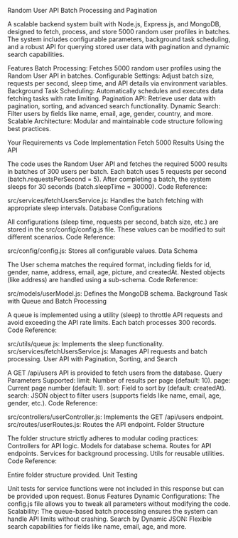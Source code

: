Random User API Batch Processing and Pagination

A scalable backend system built with Node.js, Express.js, and MongoDB, designed to fetch, process, and store 5000 random user profiles in batches. The system includes configurable parameters, background task scheduling, and a robust API for querying stored user data with pagination and dynamic search capabilities.

Features
Batch Processing: Fetches 5000 random user profiles using the Random User API in batches.
Configurable Settings: Adjust batch size, requests per second, sleep time, and API details via environment variables.
Background Task Scheduling: Automatically schedules and executes data fetching tasks with rate limiting.
Pagination API: Retrieve user data with pagination, sorting, and advanced search functionality.
Dynamic Search: Filter users by fields like name, email, age, gender, country, and more.
Scalable Architecture: Modular and maintainable code structure following best practices.

Your Requirements vs Code Implementation
Fetch 5000 Results Using the API

The code uses the Random User API and fetches the required 5000 results in batches of 300 users per batch.
Each batch uses 5 requests per second (batch.requestsPerSecond = 5).
After completing a batch, the system sleeps for 30 seconds (batch.sleepTime = 30000).
Code Reference:

src/services/fetchUsersService.js: Handles the batch fetching with appropriate sleep intervals.
Database Configurations

All configurations (sleep time, requests per second, batch size, etc.) are stored in the src/config/config.js file.
These values can be modified to suit different scenarios.
Code Reference:

src/config/config.js: Stores all configurable values.
Data Schema

The User schema matches the required format, including fields for id, gender, name, address, email, age, picture, and createdAt.
Nested objects (like address) are handled using a sub-schema.
Code Reference:

src/models/userModel.js: Defines the MongoDB schema.
Background Task with Queue and Batch Processing

A queue is implemented using a utility (sleep) to throttle API requests and avoid exceeding the API rate limits.
Each batch processes 300 records.
Code Reference:

src/utils/queue.js: Implements the sleep functionality.
src/services/fetchUsersService.js: Manages API requests and batch processing.
User API with Pagination, Sorting, and Search

A GET /api/users API is provided to fetch users from the database.
Query Parameters Supported:
limit: Number of results per page (default: 10).
page: Current page number (default: 1).
sort: Field to sort by (default: createdAt).
search: JSON object to filter users (supports fields like name, email, age, gender, etc.).
Code Reference:

src/controllers/userController.js: Implements the GET /api/users endpoint.
src/routes/userRoutes.js: Routes the API endpoint.
Folder Structure

The folder structure strictly adheres to modular coding practices:
Controllers for API logic.
Models for database schema.
Routes for API endpoints.
Services for background processing.
Utils for reusable utilities.
Code Reference:

Entire folder structure provided.
Unit Testing

Unit tests for service functions were not included in this response but can be provided upon request.
Bonus Features
Dynamic Configurations: The config.js file allows you to tweak all parameters without modifying the code.
Scalability: The queue-based batch processing ensures the system can handle API limits without crashing.
Search by Dynamic JSON: Flexible search capabilities for fields like name, email, age, and more.